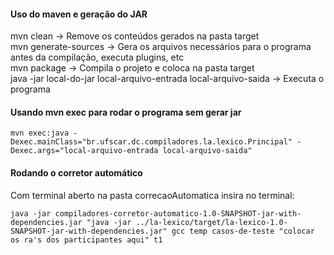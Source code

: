 #### Uso do maven e geração do JAR
mvn clean -> Remove os conteúdos gerados na pasta target <br>
mvn generate-sources -> Gera os arquivos necessários para o programa antes da compilação, executa plugins, etc <br>
mvn package -> Compila o projeto e coloca na pasta target <br>
java -jar local-do-jar local-arquivo-entrada local-arquivo-saida -> Executa o programa <br>

#### Usando mvn exec para rodar o programa sem gerar jar
```
mvn exec:java -Dexec.mainClass="br.ufscar.dc.compiladores.la.lexico.Principal" -Dexec.args="local-arquivo-entrada local-arquivo-saida"
```

#### Rodando o corretor automático
Com terminal aberto na pasta correcaoAutomatica insira no terminal: <br>
```
java -jar compiladores-corretor-automatico-1.0-SNAPSHOT-jar-with-dependencies.jar "java -jar ../la-lexico/target/la-lexico-1.0-SNAPSHOT-jar-with-dependencies.jar" gcc temp casos-de-teste "colocar os ra's dos participantes aqui" t1
```







